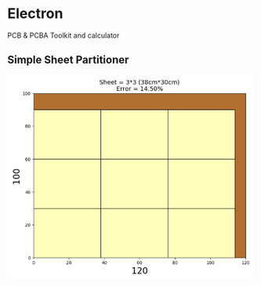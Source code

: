 # Electron
PCB &amp; PCBA Toolkit and calculator 

## Simple Sheet Partitioner
![Sheet Partitioner](./assets/vcs/v010/PCB_Sheet_Partitioner.png)
